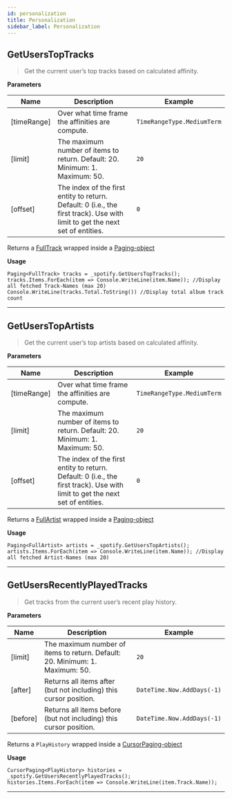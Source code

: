 ```yaml
---
id: personalization
title: Personalization
sidebar_label: Personalization
---
```


## GetUsersTopTracks

> Get the current user’s top tracks based on calculated affinity.

**Parameters**

|Name|Description|Example|
|--------------|-------------------------|-------------------------|
|[timeRange]| Over what time frame the affinities are compute. | `TimeRangeType.MediumTerm`
|[limit]| The maximum number of items to return. Default: 20. Minimum: 1. Maximum: 50. | `20`
|[offset]| The index of the first entity to return. Default: 0 (i.e., the first track). Use with limit to get the next set of entities. | `0`

Returns a [FullTrack](https://developer.spotify.com/web-api/object-model/#track-object-full) wrapped inside a [Paging-object](https://developer.spotify.com/web-api/object-model/#paging-object)

**Usage**

```
Paging<FullTrack> tracks = _spotify.GetUsersTopTracks();
tracks.Items.ForEach(item => Console.WriteLine(item.Name)); //Display all fetched Track-Names (max 20)
Console.WriteLine(tracks.Total.ToString()) //Display total album track count
```

---
## GetUsersTopArtists
> Get the current user’s top artists based on calculated affinity.

**Parameters**

|Name|Description|Example|
|--------------|-------------------------|-------------------------|
|[timeRange]| Over what time frame the affinities are compute. | `TimeRangeType.MediumTerm`
|[limit]| The maximum number of items to return. Default: 20. Minimum: 1. Maximum: 50. | `20`
|[offset]| The index of the first entity to return. Default: 0 (i.e., the first track). Use with limit to get the next set of entities. | `0`

Returns a [FullArtist](https://developer.spotify.com/web-api/object-model/#artist-object-full) wrapped inside a [Paging-object](https://developer.spotify.com/web-api/object-model/#paging-object)

**Usage**
```
Paging<FullArtist> artists = _spotify.GetUsersTopArtists();
artists.Items.ForEach(item => Console.WriteLine(item.Name)); //Display all fetched Artist-Names (max 20)
```

---
## GetUsersRecentlyPlayedTracks
> Get tracks from the current user’s recent play history.

**Parameters**

|Name|Description|Example|
|--------------|-------------------------|-------------------------|
|[limit]| The maximum number of items to return. Default: 20. Minimum: 1. Maximum: 50. | `20`
|[after]|  Returns all items after (but not including) this cursor position. | `DateTime.Now.AddDays(-1)`
|[before]|  Returns all items before (but not including) this cursor position. | `DateTime.Now.AddDays(-1)`

Returns a `PlayHistory` wrapped inside a [CursorPaging-object](https://developer.spotify.com/web-api/object-model/#cursor-based-paging-object)

**Usage**
```
CursorPaging<PlayHistory> histories = _spotify.GetUsersRecentlyPlayedTracks();
histories.Items.ForEach(item => Console.WriteLine(item.Track.Name));
```

---
